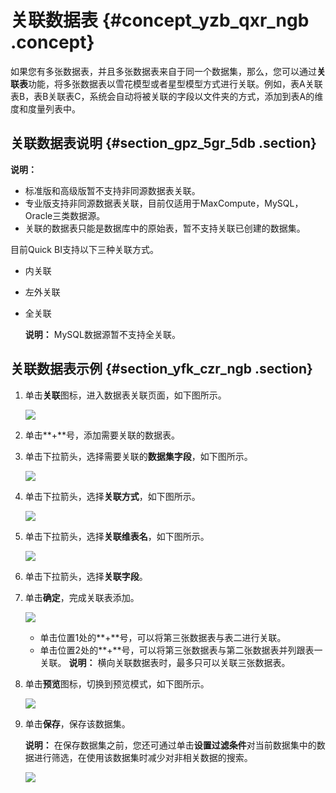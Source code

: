 # 关联数据表 {#concept_yzb_qxr_ngb .concept}

如果您有多张数据表，并且多张数据表来自于同一个数据集，那么，您可以通过**关联表**功能，将多张数据表以雪花模型或者星型模型方式进行关联。例如，表A关联表B，表B关联表C，系统会自动将被关联的字段以文件夹的方式，添加到表A的维度和度量列表中。

## 关联数据表说明 {#section_gpz_5gr_5db .section}

**说明：** 

-   标准版和高级版暂不支持非同源数据表关联。
-   专业版支持非同源数据表关联，目前仅适用于MaxCompute，MySQL，Oracle三类数据源。
-   关联的数据表只能是数据库中的原始表，暂不支持关联已创建的数据集。

目前Quick BI支持以下三种关联方式。

-   内关联
-   左外关联
-   全关联

    **说明：** MySQL数据源暂不支持全关联。


## 关联数据表示例 {#section_yfk_czr_ngb .section}

1.  单击**关联**图标，进入数据表关联页面，如下图所示。

    ![](http://static-aliyun-doc.oss-cn-hangzhou.aliyuncs.com/assets/img/116859/156168928237882_zh-CN.png)

2.  单击**+**号，添加需要关联的数据表。
3.  单击下拉箭头，选择需要关联的**数据集字段**，如下图所示。

    ![](http://static-aliyun-doc.oss-cn-hangzhou.aliyuncs.com/assets/img/116859/156168928247514_zh-CN.png)

4.  单击下拉箭头，选择**关联方式**，如下图所示。

    ![](http://static-aliyun-doc.oss-cn-hangzhou.aliyuncs.com/assets/img/116859/156168928247515_zh-CN.png)

5.  单击下拉箭头，选择**关联维表名**，如下图所示。

    ![](http://static-aliyun-doc.oss-cn-hangzhou.aliyuncs.com/assets/img/116859/156168928347516_zh-CN.png)

6.  单击下拉箭头，选择**关联字段**。
7.  单击**确定**，完成关联表添加。

    ![](http://static-aliyun-doc.oss-cn-hangzhou.aliyuncs.com/assets/img/116859/156168928347517_zh-CN.png)

    -   单击位置1处的**+**号，可以将第三张数据表与表二进行关联。
    -   单击位置2处的**+**号，可以将第三张数据表与第二张数据表并列跟表一关联。
    **说明：** 横向关联数据表时，最多只可以关联三张数据表。

8.  单击**预览**图标，切换到预览模式，如下图所示。

    ![](http://static-aliyun-doc.oss-cn-hangzhou.aliyuncs.com/assets/img/116859/156168928347518_zh-CN.png)

9.  单击**保存**，保存该数据集。

    **说明：** 在保存数据集之前，您还可通过单击**设置过滤条件**对当前数据集中的数据进行筛选，在使用该数据集时减少对非相关数据的搜索。

    ![](http://static-aliyun-doc.oss-cn-hangzhou.aliyuncs.com/assets/img/116859/156168928337886_zh-CN.png)


